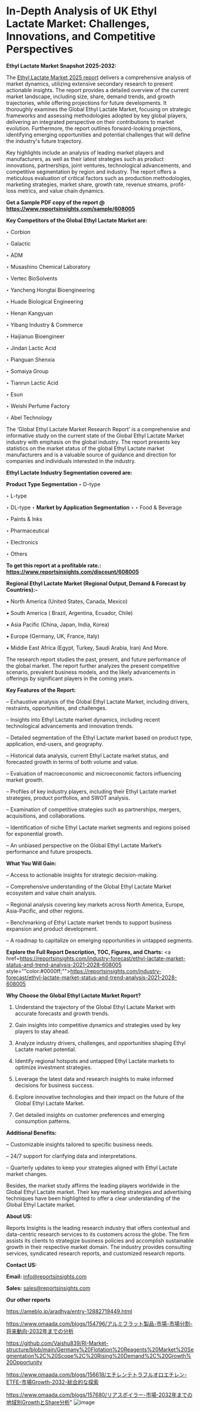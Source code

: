 # In-Depth Analysis of UK Ethyl Lactate Market: Challenges, Innovations, and Competitive Perspectives

<strong>Ethyl Lactate Market Snapshot 2025-2032:</strong>

The <a href=https://www.reportsinsights.com/sample/608005>Ethyl Lactate Market 2025 report</a> delivers a comprehensive analysis of market dynamics, utilizing extensive secondary research to present actionable insights. The report provides a detailed overview of the current market landscape, including size, share, demand trends, and growth trajectories, while offering projections for future developments. It thoroughly examines the Global Ethyl Lactate Market, focusing on strategic frameworks and assessing methodologies adopted by key global players, delivering an integrated perspective on their contributions to market evolution. Furthermore, the report outlines forward-looking projections, identifying emerging opportunities and potential challenges that will define the industry's future trajectory.

Key highlights include an analysis of leading market players and manufacturers, as well as their latest strategies such as product innovations, partnerships, joint ventures, technological advancements, and competitive segmentation by region and industry. The report offers a meticulous evaluation of critical factors such as production methodologies, marketing strategies, market share, growth rate, revenue streams, profit-loss metrics, and value chain dynamics.

<strong>Get a Sample PDF copy of the report @ <a href=https://www.reportsinsights.com/sample/608005 style=color:#0000ff;>https://www.reportsinsights.com/sample/608005</a></strong>

<strong>Key Competitors of the Global Ethyl Lactate Market are:</strong>

‣ Corbion

‣ Galactic

‣ ADM

‣ Musashino Chemical Laboratory

‣ Vertec BioSolvents

‣ Yancheng Hongtai Bioengineering

‣ Huade Biological Engineering

‣ Henan Kangyuan

‣ Yibang Industry & Commerce

‣ Haijianuo Bioengineer

‣ Jindan Lactic Acid

‣ Pianguan Shenxia

‣ Somaiya Group

‣ Tianrun Lactic Acid

‣ Esun

‣ Weishi Perfume Factory

‣ Abel Technology

The ‘Global Ethyl Lactate Market Research Report’ is a comprehensive and informative study on the current state of the Global Ethyl Lactate Market industry with emphasis on the global industry. The report presents key statistics on the market status of the global Ethyl Lactate market manufacturers and is a valuable source of guidance and direction for companies and individuals interested in the industry.

<strong>Ethyl Lactate Industry Segmentation covered are:</strong>

<strong>Product Type Segmentation</strong>
‣
D-type

‣ L-type

‣ DL-type
‣ 
<strong>Market by Application Segmentation</strong>
‣
‣  Food & Beverage

‣ Paints & Inks

‣ Pharmaceutical

‣ Electronics

‣ Others

<strong>To get this report at a profitable rate.: <a href=https://www.reportsinsights.com/discount/608005 style=color:#0000ff;>https://www.reportsinsights.com/discount/608005</a></strong>

<strong>Regional Ethyl Lactate Market (Regional Output, Demand &amp; Forecast by Countries):-</strong>

• North America (United States, Canada, Mexico)

• South America ( Brazil, Argentina, Ecuador, Chile)

• Asia Pacific (China, Japan, India, Korea)

• Europe (Germany, UK, France, Italy)

• Middle East Africa (Egypt, Turkey, Saudi Arabia, Iran) And More.

The research report studies the past, present, and future performance of the global market. The report further analyzes the present competitive scenario, prevalent business models, and the likely advancements in offerings by significant players in the coming years.

<strong>Key Features of the Report:</strong>

– Exhaustive analysis of the Global Ethyl Lactate Market, including drivers, restraints, opportunities, and challenges.

– Insights into Ethyl Lactate market dynamics, including recent technological advancements and innovation trends.

– Detailed segmentation of the Ethyl Lactate market based on product type, application, end-users, and geography.

– Historical data analysis, current Ethyl Lactate market status, and forecasted growth in terms of both volume and value.

– Evaluation of macroeconomic and microeconomic factors influencing market growth.

– Profiles of key industry players, including their Ethyl Lactate market strategies, product portfolios, and SWOT analysis.

– Examination of competitive strategies such as partnerships, mergers, acquisitions, and collaborations.

– Identification of niche Ethyl Lactate market segments and regions poised for exponential growth.

– An unbiased perspective on the Global Ethyl Lactate Market’s performance and future prospects.

<strong>What You Will Gain:</strong>

– Access to actionable insights for strategic decision-making.

– Comprehensive understanding of the Global Ethyl Lactate Market ecosystem and value chain analysis.

– Regional analysis covering key markets across North America, Europe, Asia-Pacific, and other regions.

– Benchmarking of Ethyl Lactate market trends to support business expansion and product development.

– A roadmap to capitalize on emerging opportunities in untapped segments.

<strong>Explore the Full Report Description, TOC, Figures, and Charts:</strong>
<a href=https://reportsinsights.com/industry-forecast/ethyl-lactate-market-status-and-trend-analysis-2021-2028-608005 style=""color:#0000ff;"">https://reportsinsights.com/industry-forecast/ethyl-lactate-market-status-and-trend-analysis-2021-2028-608005</a>

<strong>Why Choose the Global Ethyl Lactate Market Report?</strong>

1. Understand the trajectory of the Global Ethyl Lactate Market with accurate forecasts and growth trends.

2. Gain insights into competitive dynamics and strategies used by key players to stay ahead.

3. Analyze industry drivers, challenges, and opportunities shaping Ethyl Lactate market potential.

4. Identify regional hotspots and untapped Ethyl Lactate markets to optimize investment strategies.

5. Leverage the latest data and research insights to make informed decisions for business success.

6. Explore innovative technologies and their impact on the future of the Global Ethyl Lactate Market.

7. Get detailed insights on customer preferences and emerging consumption patterns.

<strong>Additional Benefits:</strong>

– Customizable insights tailored to specific business needs.

– 24/7 support for clarifying data and interpretations.

– Quarterly updates to keep your strategies aligned with Ethyl Lactate market changes.

Besides, the market study affirms the leading players worldwide in the Global Ethyl Lactate market. Their key marketing strategies and advertising techniques have been highlighted to offer a clear understanding of the Global Ethyl Lactate market.

<strong><strong>About US</strong>:</strong>

Reports Insights is the leading research industry that offers contextual and data-centric research services to its customers across the globe. The firm assists its clients to strategize business policies and accomplish sustainable growth in their respective market domain. The industry provides consulting services, syndicated research reports, and customized research reports.

<strong>Contact US:</strong>

<p class=><b>Email:</b> <a href=mailto:info@reportsinsights.com>info@reportsinsights.com</a></p>
<p class=><b>Sales:</b> <a href=mailto:sales@reportsinsights.com>sales@reportsinsights.com</a></p>

<strong>Our other reports</strong>

<a href=https://ameblo.jp/aradhya/entry-12882719449.html>https://ameblo.jp/aradhya/entry-12882719449.html</a>

<a href=https://www.omaada.com/blogs/154796/アルミフラット製品-市場-市場分割-将来動向-2032年までの分析>https://www.omaada.com/blogs/154796/アルミフラット製品-市場-市場分割-将来動向-2032年までの分析</a>

<a href=https://github.com/Vaishu839/RI-Market-structure/blob/main/Germany%20Flotation%20Reagents%20Market%20Segmentation%2C%20Scope%2C%20Rising%20Demand%2C%20Growth%20Opportunity>https://github.com/Vaishu839/RI-Market-structure/blob/main/Germany%20Flotation%20Reagents%20Market%20Segmentation%2C%20Scope%2C%20Rising%20Demand%2C%20Growth%20Opportunity</a>

<a href=https://www.omaada.com/blogs/156618/エチレンテトラフルオロエチレン-ETFE-市場Growth-2032-総合的な探索>https://www.omaada.com/blogs/156618/エチレンテトラフルオロエチレン-ETFE-市場Growth-2032-総合的な探索</a>

<a href=https://www.omaada.com/blogs/157680/リアスポイラー-市場-2032年までの地域別GrowthとShare分析>https://www.omaada.com/blogs/157680/リアスポイラー-市場-2032年までの地域別GrowthとShare分析</a>"
![image](https://github.com/user-attachments/assets/af621fa5-8c9d-43c8-8e9d-43a3adefadbe)
